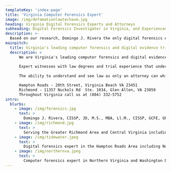 ```yaml
---
templateKey: 'index-page'
title: 'Virginia Computer Forensics Expert'
image: /img/defamationlawtechavm.jpg
heading: Virginia Digital Forensics Experts and Attorneys
subheading: Digital Forensics Investigator in Virginia, and Experienced Computer Trial Expert Witness
description: >-
  Based on our research, Domingo J. Rivera the only digital forensics expert in Virginia who is also admitted to the Virginia State Bar and who has tried jury trials and been admitted as an expert witness in the Virginia State and Federal Courts.   
mainpitch:
  title: Virginia's leading computer forensics and digital evidence trial consultants
  description: >
      We are Virginia's leading computer forensics and digital evidence trial consultants with 20+ years experience in cyber forensics, qualified expert witness at all levels of the Virginia Courts (General District, Circuit Court and Federal Courts) <br>
      
      Expert witnesses with law degrees and trial experience that understand the challenges that counsel faces when evaluating and introducing digital evidence at trial, no-nonsense straight forward practical digital evidence advice presence throughout Virginia with experts in Northern Virginia, Richmond, and Virginia Beach.  
      
      The ability to understand and see law as only an attorney can while understanding computer forensics and technical issues and presenting them to a judge or jury in plain English is essential to have the best possible outcome in civil or criminal cases.  Parties and attorneys are best served by having a computer forensics expert with this critical and scarce skill.        

      Hampton Roads - 20th Street, Virginia Beach VA 23451 
      Richmond - 11357 Nuckols Rd  Ste. 1034, Glen Allen, VA 23059 
      Throughout Virginia call us at (804) 332-5752
intro:
  blurbs:
    - image: /img/forensics.jpg
      text: >
        Domingo J. Rivera, CISSP, JD, M.S., MBA, Ll.M., CISSP, GCFE, GPEN, GSLC, GCIH, EIT. Not only a computer forensics expert but also an experienced attorney who was the first lawyer in the U.S. to win a complex Federal case involving charges of criminal copyright infringement (music piracy) investigated by the FBI and prosecuted by the Department of Justice.    
    - image: /img/richmond.jpg
      text: >
        Serving the Greater Richmond Area and Central Virginia including Henrico, Chesterfield, Albemarle, Amelia, Amherst, Appomattox, Buckingham, Campbell, Cumberland, Dinwiddie, Fluvanna, Goochland, Greene, Hanover, Louisa, Madison, Nelson, Nottoway, Orange, Powhatan, Prince Edward, Prince George, Sussex, Appomattox, Ashland, Blackstone, Charlottesville, Colonial Heights, Chester, Farmville, Hopewell, Lynchburg, Petersburg, Richmond, Scottsville, Wintergreen
    - image: /img/tidewater.jpeg
      text: >
        Digital forensics expert in the Hampton Roads Area including Norfolk, Virginia Beach Charles City, Chesapeake, Franklin, Hampton, Newport News, Poquoson, Portsmouth, Smithfield, Suffolk, Williamsburg,Yorktown Charles City,Isle of Wight County, James City County, New Kent County, Southampton, Surry, York.  We are also forensics experts in Army, Navy, Air Force and Marine Corps military trials.
    - image: /img/northernva.jpeg
      text: >
        Computer forensics expert in Northern Virginia and Washington DC area including Alexandria, Arlington, Culpeper, Fairfax,Fredericksburg, Leesburg, Spotsylvania, Rappahannock, Fauquier, Stafford, Spotsylvania, Caroline County, Prince William County, Loudoun County
---
```





